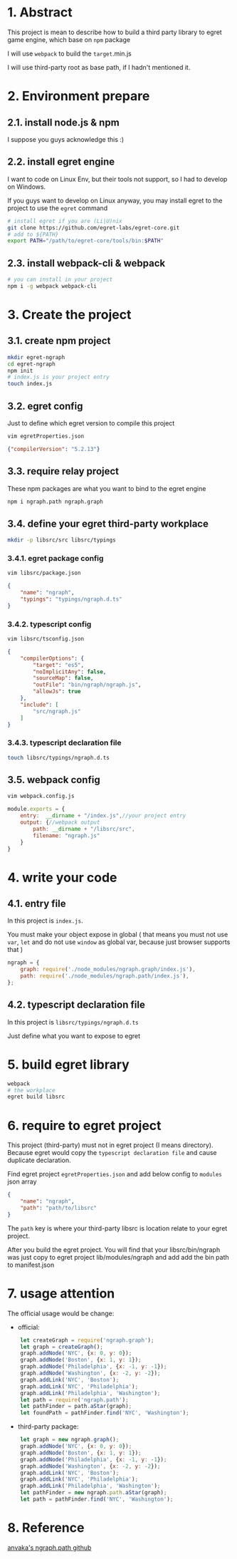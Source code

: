 # 1. Abstract
This project is mean to describe how to build a third party library to egret game engine, 
which base on ```npm``` package

I will use ```webpack``` to build the ```target```.min.js

I will use third-party root as base path, if I hadn't mentioned it.

# 2. Environment prepare

## 2.1. install node.js & npm
I suppose you guys acknowledge this :)

## 2.2. install egret engine
I want to code on Linux Env, but their tools not support, so I had to develop on Windows.

If you guys want to develop on Linux anyway, you may install egret to the project
to use the ```egret``` command
```bash
# install egret if you are (Li|U)nix
git clone https://github.com/egret-labs/egret-core.git
# add to ${PATH}
export PATH="/path/to/egret-core/tools/bin:$PATH"
```

## 2.3. install webpack-cli & webpack
```bash
# you can install in your project
npm i -g webpack webpack-cli
```

# 3. Create the project

## 3.1. create npm project
```bash
mkdir egret-ngraph
cd egret-ngraph
npm init
# index.js is your project entry
touch index.js
```

## 3.2. egret config
Just to define which egret version to compile this project
```bash
vim egretProperties.json
```
```json
{"compilerVersion": "5.2.13"}
```

## 3.3. require relay project
These npm packages are what you want to bind to the egret engine
```bash
npm i ngraph.path ngraph.graph
```

## 3.4. define your egret third-party workplace
```bash
mkdir -p libsrc/src libsrc/typings
```

### 3.4.1. egret package config
```bash
vim libsrc/package.json
```
```json
{
	"name": "ngraph",
	"typings": "typings/ngraph.d.ts"
}
```

### 3.4.2. typescript config
```bash
vim libsrc/tsconfig.json
```
```json
{
	"compilerOptions": {
		"target": "es5",
		"noImplicitAny": false,
		"sourceMap": false,
		"outFile": "bin/ngraph/ngraph.js",
		"allowJs": true
	},
	"include": [
		"src/ngraph.js"
	]
}
```

### 3.4.3. typescript declaration file
```bash
touch libsrc/typings/ngraph.d.ts
```

## 3.5. webpack config
```bash
vim webpack.config.js
```
```js
module.exports = {
    entry:  __dirname + "/index.js",//your project entry
    output: {//webpack output
        path: __dirname + "/libsrc/src",
        filename: "ngraph.js"
    }
}
```

# 4. write your code
## 4.1. entry file
In this project is ```index.js```.

You must make your object expose in global (
that means you must not use ```var```, ```let``` 
and do not use ```window``` as global var, because just browser supports that
)

```js
ngraph = {
    graph: require('./node_modules/ngraph.graph/index.js'),
    path: require('./node_modules/ngraph.path/index.js'),
};
```

## 4.2. typescript declaration file
In this project is ```libsrc/typings/ngraph.d.ts```

Just define what you want to expose to egret

# 5. build egret library
```bash
webpack
# the workplace
egret build libsrc
```

# 6. require to egret project
This project (third-party) must not in egret project (I means directory). 
Because egret would copy the ```typescript declaration file``` and cause duplicate declaration.

Find egret project ```egretProperties.json``` and add below config to ```modules``` json array
```json
{
    "name": "ngraph",
    "path": "path/to/libsrc"
}
```
The ```path``` key is where your third-party libsrc is location relate to your egret project.

After you build the egret project. You will find that your libsrc/bin/ngraph was just copy to egret project lib/modules/ngraph and add add the bin path to manifest.json

# 7. usage attention
The official usage would be change:
- official:
```js
    let createGraph = require('ngraph.graph');
    let graph = createGraph();
    graph.addNode('NYC', {x: 0, y: 0});
    graph.addNode('Boston', {x: 1, y: 1});
    graph.addNode('Philadelphia', {x: -1, y: -1});
    graph.addNode('Washington', {x: -2, y: -2});
    graph.addLink('NYC', 'Boston');
    graph.addLink('NYC', 'Philadelphia');
    graph.addLink('Philadelphia', 'Washington');
    let path = require('ngraph.path');
    let pathFinder = path.aStar(graph);
    let foundPath = pathFinder.find('NYC', 'Washington');
```
- third-party package:
```js
    let graph = new ngraph.graph();
    graph.addNode('NYC', {x: 0, y: 0});
    graph.addNode('Boston', {x: 1, y: 1});
    graph.addNode('Philadelphia', {x: -1, y: -1});
    graph.addNode('Washington', {x: -2, y: -2});
    graph.addLink('NYC', 'Boston');
    graph.addLink('NYC', 'Philadelphia');
    graph.addLink('Philadelphia', 'Washington');
    let pathFinder = new ngraph.path.aStar(graph);
    let path = pathFinder.find('NYC', 'Washington');
```

# 8. Reference
[anvaka's ngraph.path github](https://github.com/anvaka/ngraph.path)
